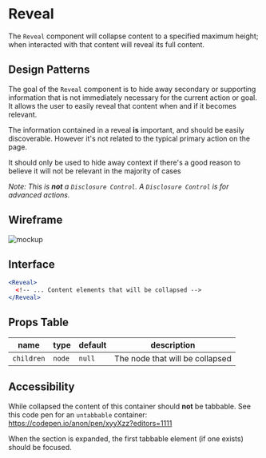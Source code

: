 # Reveal

The `Reveal` component will collapse content to a specified maximum height; when interacted with that content will reveal its full content.

## Design Patterns

The goal of the `Reveal` component is to hide away secondary or supporting information that is not immediately necessary for the current action or goal. It allows the user to easily reveal that content when and if it becomes relevant.

The information contained in a reveal **is** important, and should be easily discoverable. However it's not related to the typical primary action on the page.

It should only be used to hide away context if there's a good reason to believe it will not be relevant in the majority of cases

_Note: This is **not** a `Disclosure Control`. A `Disclosure Control` is for advanced actions._

## Wireframe
![mockup](https://user-images.githubusercontent.com/779421/47378214-b1c90a00-d6b4-11e8-8fff-7c42eed24184.png)

## Interface
```jsx
<Reveal>
  <!-- ... Content elements that will be collapsed -->
</Reveal>
```

## Props Table
| name | type | default | description |
|---|---|---|---|
| `children` | `node` | `null` | The node that will be collapsed |

## Accessibility
While collapsed the content of this container should **not** be tabbable. 
See this code pen for an `untabbable` container: https://codepen.io/anon/pen/xyyXzz?editors=1111

When the section is expanded, the first tabbable element (if one exists) should be focused.
